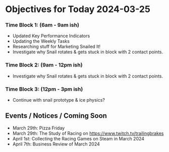 # Objectives for Today 2024-03-25

### Time Block 1: (6am - 9am ish)
- Updated Key Performance Indicators 
- Updating the Weekly Tasks
- Researching stuff for Marketing Snailed It!
- Investigate why Snail rotates & gets stuck in block with 2 contact points.
  
### Time Block 2: (9am - 12pm ish)
- Investigate why Snail rotates & gets stuck in block with 2 contact points.

### Time Block 3: (12pm - 3pm ish)
- Continue with snail prototype & ice physics?

## Events / Notices / Coming Soon

- March 29th: Pizza Friday
- March 29th: The Study of Racing on https://www.twitch.tv/trailingbrakes 
- April 1st: Collecting the Racing Games on Steam in March 2024
- April 7th: Business Review of March 2024
